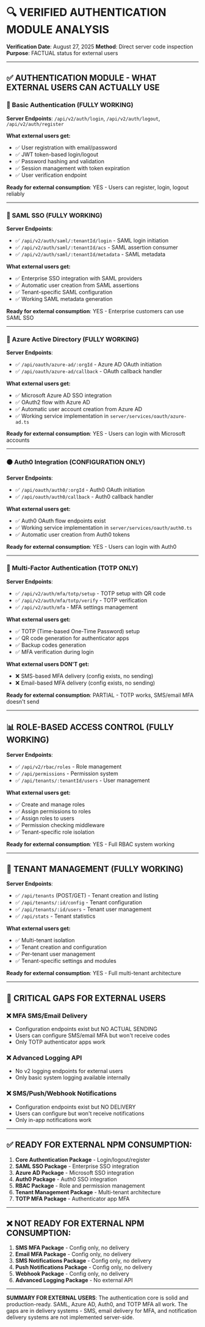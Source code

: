 # 🔍 VERIFIED AUTHENTICATION MODULE ANALYSIS

**Verification Date**: August 27, 2025
**Method**: Direct server code inspection
**Purpose**: FACTUAL status for external users

---

## **✅ AUTHENTICATION MODULE - WHAT EXTERNAL USERS CAN ACTUALLY USE**

### **🔑 Basic Authentication (FULLY WORKING)**
**Server Endpoints**: `/api/v2/auth/login`, `/api/v2/auth/logout`, `/api/v2/auth/register`

**What external users get:**
- ✅ User registration with email/password
- ✅ JWT token-based login/logout
- ✅ Password hashing and validation
- ✅ Session management with token expiration
- ✅ User verification endpoint

**Ready for external consumption**: YES - Users can register, login, logout reliably

---

### **🏢 SAML SSO (FULLY WORKING)**
**Server Endpoints**:
- ✅ `/api/v2/auth/saml/:tenantId/login` - SAML login initiation
- ✅ `/api/v2/auth/saml/:tenantId/acs` - SAML assertion consumer
- ✅ `/api/v2/auth/saml/:tenantId/metadata` - SAML metadata

**What external users get:**
- ✅ Enterprise SSO integration with SAML providers
- ✅ Automatic user creation from SAML assertions
- ✅ Tenant-specific SAML configuration
- ✅ Working SAML metadata generation

**Ready for external consumption**: YES - Enterprise customers can use SAML SSO

---

### **🔵 Azure Active Directory (FULLY WORKING)**
**Server Endpoints**:
- ✅ `/api/oauth/azure-ad/:orgId` - Azure AD OAuth initiation
- ✅ `/api/oauth/azure-ad/callback` - OAuth callback handler

**What external users get:**
- ✅ Microsoft Azure AD SSO integration
- ✅ OAuth2 flow with Azure AD
- ✅ Automatic user account creation from Azure AD
- ✅ Working service implementation in `server/services/oauth/azure-ad.ts`

**Ready for external consumption**: YES - Users can login with Microsoft accounts

---

### **🟠 Auth0 Integration (CONFIGURATION ONLY)**
**Server Endpoints**:
- ✅ `/api/oauth/auth0/:orgId` - Auth0 OAuth initiation
- ✅ `/api/oauth/auth0/callback` - Auth0 callback handler

**What external users get:**
- ✅ Auth0 OAuth flow endpoints exist
- ✅ Working service implementation in `server/services/oauth/auth0.ts`
- ✅ Automatic user creation from Auth0 tokens

**Ready for external consumption**: YES - Users can login with Auth0

---

### **🔐 Multi-Factor Authentication (TOTP ONLY)**
**Server Endpoints**:
- ✅ `/api/v2/auth/mfa/totp/setup` - TOTP setup with QR code
- ✅ `/api/v2/auth/mfa/totp/verify` - TOTP verification
- ✅ `/api/v2/auth/mfa` - MFA settings management

**What external users get:**
- ✅ TOTP (Time-based One-Time Password) setup
- ✅ QR code generation for authenticator apps
- ✅ Backup codes generation
- ✅ MFA verification during login

**What external users DON'T get:**
- ❌ SMS-based MFA delivery (config exists, no sending)
- ❌ Email-based MFA delivery (config exists, no sending)

**Ready for external consumption**: PARTIAL - TOTP works, SMS/email MFA doesn't send

---

## **📊 ROLE-BASED ACCESS CONTROL (FULLY WORKING)**

**Server Endpoints**:
- ✅ `/api/v2/rbac/roles` - Role management
- ✅ `/api/permissions` - Permission system
- ✅ `/api/tenants/:tenantId/users` - User management

**What external users get:**
- ✅ Create and manage roles
- ✅ Assign permissions to roles
- ✅ Assign roles to users
- ✅ Permission checking middleware
- ✅ Tenant-specific role isolation

**Ready for external consumption**: YES - Full RBAC system working

---

## **🏢 TENANT MANAGEMENT (FULLY WORKING)**

**Server Endpoints**:
- ✅ `/api/tenants` (POST/GET) - Tenant creation and listing
- ✅ `/api/tenants/:id/config` - Tenant configuration
- ✅ `/api/tenants/:id/users` - Tenant user management
- ✅ `/api/stats` - Tenant statistics

**What external users get:**
- ✅ Multi-tenant isolation
- ✅ Tenant creation and configuration
- ✅ Per-tenant user management
- ✅ Tenant-specific settings and modules

**Ready for external consumption**: YES - Full multi-tenant architecture

---

## **🚨 CRITICAL GAPS FOR EXTERNAL USERS**

### **❌ MFA SMS/Email Delivery**
- Configuration endpoints exist but NO ACTUAL SENDING
- Users can configure SMS/email MFA but won't receive codes
- Only TOTP authenticator apps work

### **❌ Advanced Logging API**
- No v2 logging endpoints for external users
- Only basic system logging available internally

### **❌ SMS/Push/Webhook Notifications**
- Configuration endpoints exist but NO DELIVERY
- Users can configure but won't receive notifications
- Only in-app notifications work

---

## **✅ READY FOR EXTERNAL NPM CONSUMPTION:**

1. **Core Authentication Package** - Login/logout/register
2. **SAML SSO Package** - Enterprise SSO integration
3. **Azure AD Package** - Microsoft SSO integration
4. **Auth0 Package** - Auth0 SSO integration
5. **RBAC Package** - Role and permission management
6. **Tenant Management Package** - Multi-tenant architecture
7. **TOTP MFA Package** - Authenticator app MFA

---

## **❌ NOT READY FOR EXTERNAL NPM CONSUMPTION:**

1. **SMS MFA Package** - Config only, no delivery
2. **Email MFA Package** - Config only, no delivery
3. **SMS Notifications Package** - Config only, no delivery
4. **Push Notifications Package** - Config only, no delivery
5. **Webhook Package** - Config only, no delivery
6. **Advanced Logging Package** - No external API

---

**SUMMARY FOR EXTERNAL USERS**: The authentication core is solid and production-ready. SAML, Azure AD, Auth0, and TOTP MFA all work. The gaps are in delivery systems - SMS, email delivery for MFA, and notification delivery systems are not implemented server-side.
